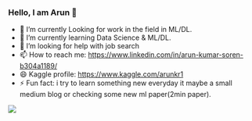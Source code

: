 ### Hello, I am Arun  👋

- 🔭 I’m currently Looking for work in the field in ML/DL.
- 🌱 I’m currently learning Data Science & ML/DL.
- 🤔 I’m looking for help with job search
- 📫 How to reach me: https://www.linkedin.com/in/arun-kumar-soren-b304a1189/
- 😄 Kaggle profile: https://www.kaggle.com/arunkr1
- ⚡ Fun fact: i try to learn something new everyday it maybe a small medium blog or checking some new ml paper(2min paper).

<img src= "https://github-readme-stats.vercel.app/api?username=Arunsoren&&show_icons=true&title_color=ffffff&icon_color=bb2acf&text_color=daf7dc&bg_color=ADD8E6">

